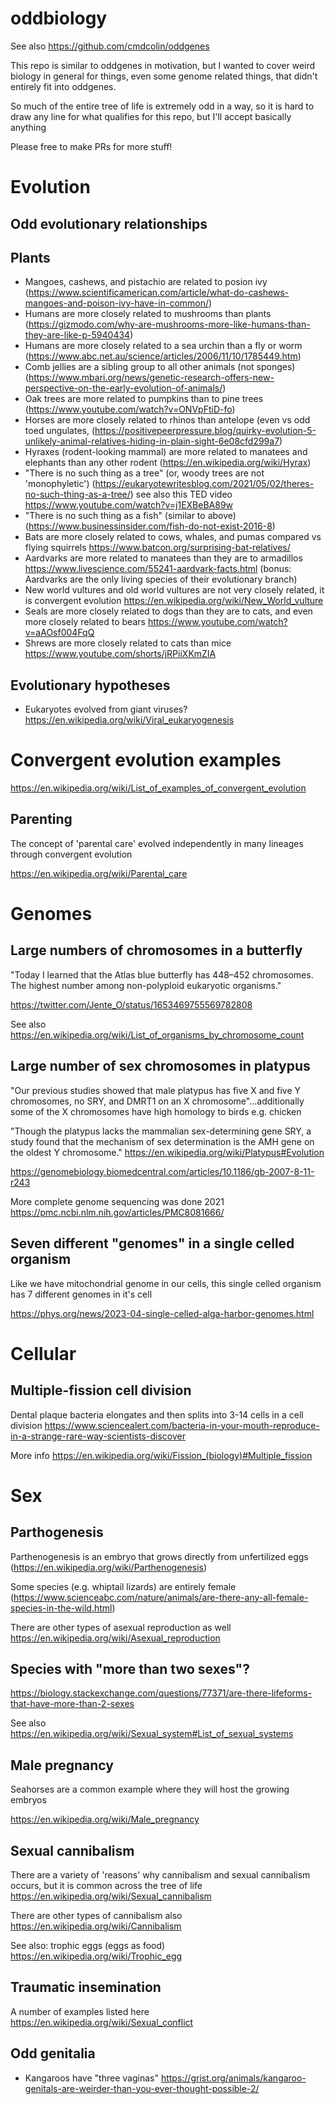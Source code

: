 # oddbiology

See also https://github.com/cmdcolin/oddgenes


This repo is similar to oddgenes in motivation, but I wanted to cover weird biology in general for things, even some genome related things, that didn't entirely fit into oddgenes. 

So much of the entire tree of life is extremely odd in a way, so it is hard to draw any line for what qualifies for this repo, but I'll accept basically anything

Please free to make PRs for more stuff!


# Evolution

## Odd evolutionary relationships

## Plants

- Mangoes, cashews, and pistachio are related to posion ivy (https://www.scientificamerican.com/article/what-do-cashews-mangoes-and-poison-ivy-have-in-common/)
- Humans are more closely related to mushrooms than plants (https://gizmodo.com/why-are-mushrooms-more-like-humans-than-they-are-like-p-5940434)
- Humans are more closely related to a sea urchin than a fly or worm (https://www.abc.net.au/science/articles/2006/11/10/1785449.htm)
- Comb jellies are a sibling group to all other animals (not sponges) (https://www.mbari.org/news/genetic-research-offers-new-perspective-on-the-early-evolution-of-animals/)
- Oak trees are more related to pumpkins than to pine trees (https://www.youtube.com/watch?v=ONVpFtiD-fo)
- Horses are more closely related to rhinos than antelope (even vs odd toed ungulates, (https://positivepeerpressure.blog/quirky-evolution-5-unlikely-animal-relatives-hiding-in-plain-sight-6e08cfd299a7)
- Hyraxes (rodent-looking mammal) are more related to manatees and elephants than any other rodent (https://en.wikipedia.org/wiki/Hyrax)
- "There is no such thing as a tree" (or, woody trees are not 'monophyletic') (https://eukaryotewritesblog.com/2021/05/02/theres-no-such-thing-as-a-tree/) see also this TED video https://www.youtube.com/watch?v=j1EXBeBA89w
- "There is no such thing as a fish" (similar to above) (https://www.businessinsider.com/fish-do-not-exist-2016-8)
- Bats are more closely related to cows, whales, and pumas compared vs flying squirrels  https://www.batcon.org/surprising-bat-relatives/
- Aardvarks are more related to manatees than they are to armadillos https://www.livescience.com/55241-aardvark-facts.html (bonus: Aardvarks are the only living species of their evolutionary branch)
- New world vultures and old world vultures are not very closely related, it is convergent evolution https://en.wikipedia.org/wiki/New_World_vulture
- Seals are more closely related to dogs than they are to cats, and even more closely related to bears  https://www.youtube.com/watch?v=aAOsf004FqQ
- Shrews are more closely related to cats than mice https://www.youtube.com/shorts/jRPiiXKmZIA

## Evolutionary hypotheses

- Eukaryotes evolved from giant viruses?  https://en.wikipedia.org/wiki/Viral_eukaryogenesis 

# Convergent evolution examples

https://en.wikipedia.org/wiki/List_of_examples_of_convergent_evolution

## Parenting

The concept of 'parental care' evolved independently in many lineages  through convergent evolution

https://en.wikipedia.org/wiki/Parental_care



# Genomes

## Large numbers of chromosomes in a butterfly

"Today I learned that the Atlas blue butterfly has 448–452 chromosomes. The highest number among  non-polyploid eukaryotic organisms."

https://twitter.com/Jente_O/status/1653469755569782808

See also https://en.wikipedia.org/wiki/List_of_organisms_by_chromosome_count

## Large number of sex chromosomes in platypus

"Our previous studies showed that male platypus has five X and five Y chromosomes, no SRY, and DMRT1 on an X chromosome"...additionally some of the X chromosomes have high homology to birds e.g. chicken

"Though the platypus lacks the mammalian sex-determining gene SRY, a study found that the mechanism of sex determination is the AMH gene on the oldest Y chromosome." https://en.wikipedia.org/wiki/Platypus#Evolution

https://genomebiology.biomedcentral.com/articles/10.1186/gb-2007-8-11-r243

More complete genome sequencing was done 2021 https://pmc.ncbi.nlm.nih.gov/articles/PMC8081666/


## Seven different "genomes" in a single celled organism

Like we have mitochondrial genome in our cells, this single celled organism has 7 different genomes in it's cell

https://phys.org/news/2023-04-single-celled-alga-harbor-genomes.html

# Cellular

## Multiple-fission cell division

Dental plaque bacteria elongates and then splits into 3-14 cells in a cell division https://www.sciencealert.com/bacteria-in-your-mouth-reproduce-in-a-strange-rare-way-scientists-discover

More info https://en.wikipedia.org/wiki/Fission_(biology)#Multiple_fission

# Sex

## Parthogenesis

Parthenogenesis is an embryo that grows directly from unfertilized eggs (https://en.wikipedia.org/wiki/Parthenogenesis)

Some species (e.g. whiptail lizards) are entirely female (https://www.scienceabc.com/nature/animals/are-there-any-all-female-species-in-the-wild.html)

There are other types of asexual reproduction as well https://en.wikipedia.org/wiki/Asexual_reproduction

## Species with "more than two sexes"?

https://biology.stackexchange.com/questions/77371/are-there-lifeforms-that-have-more-than-2-sexes

See also https://en.wikipedia.org/wiki/Sexual_system#List_of_sexual_systems

## Male pregnancy

Seahorses are a common example where they will host the growing embryos

https://en.wikipedia.org/wiki/Male_pregnancy

## Sexual cannibalism

There are a variety of 'reasons' why cannibalism and sexual cannibalism occurs, but it is common across the tree of life https://en.wikipedia.org/wiki/Sexual_cannibalism

There are other types of cannibalism also https://en.wikipedia.org/wiki/Cannibalism

See also: trophic eggs (eggs as food) https://en.wikipedia.org/wiki/Trophic_egg

## Traumatic insemination

A number of examples listed here https://en.wikipedia.org/wiki/Sexual_conflict

## Odd genitalia

- Kangaroos have "three vaginas" https://grist.org/animals/kangaroo-genitals-are-weirder-than-you-ever-thought-possible-2/


